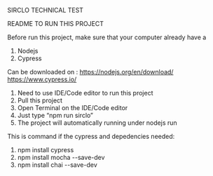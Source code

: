 SIRCLO TECHNICAL TEST

README TO RUN THIS PROJECT

Before run this project, make sure that your computer already have a
1. Nodejs
2. Cypress

Can be downloaded on :
https://nodejs.org/en/download/
https://www.cypress.io/

1. Need to use IDE/Code editor to run this project
2. Pull this project
3. Open Terminal on the IDE/Code editor
4. Just type “npm run sirclo”
5. The project will automatically running under nodejs run

This is command if the cypress and depedencies needed:
1. npm install cypress
2. npm install mocha --save-dev
3. npm install chai --save-dev